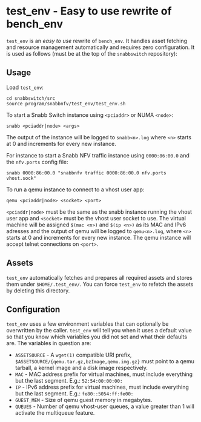 # test_env - Easy to use rewrite of bench_env

`test_env` is an *easy to use* rewrite of `bench_env`. It handles asset
fetching and resource management automatically and requires zero
configuration. It is used as follows (must be at the top of the
`snabbswitch` repository):

## Usage

Load `test_env`:

```
cd snabbswitch/src
source program/snabbnfv/test_env/test_env.sh
```

To start a Snabb Switch instance using `<pciaddr>` or NUMA `<node>`:

```
snabb <pciaddr|node> <args>
```

The output of the instance will be logged to `snabb<n>.log` where `<n>`
starts at 0 and increments for every new instance.

For instance to start a Snabb NFV traffic instance using `0000:86:00.0`
and the `nfv.ports` config file:

```
snabb 0000:86:00.0 "snabbnfv traffic 0000:86:00.0 nfv.ports vhost.sock"
```

To run a qemu instance to connect to a vhost user app:

```
qemu <pciaddr|node> <socket> <port>
```

`<pciaddr|node>` must be the same as the snabb instance running the vhost
user app and `<socket>` must be the vhost user socket to use. The virtual
machine will be assigned `$(mac <n>)` and `$(ip <n>)` as its MAC and IPv6
adresses and the output of qemu will be logged to `qemu<n>.log`, where
`<n>` starts at 0 and increments for every new instance. The qemu
instance will accept telnet connections on `<port>`.

## Assets

`test_env` automatically fetches and prepares all required assets and
stores them under `$HOME/.test_env/`. You can force `test_env` to refetch
the assets by deleting this directory.

## Configuration

`test_env` uses a few environment variables that can optionally
be overwritten by the caller. `test_env` will tell you when it uses a
default value so that you know which variables you did not set and what
their defaults are. The variables in question are:

* `ASSETSOURCE` - A `wget(1)` compatible URI prefix,
  `$ASSETSOURCE/{qemu.tar.gz,bzImage,qemu.img.gz}` must point to a qemu
  tarball, a kernel image and a disk image respectively.
* `MAC` - MAC address prefix for virtual machines, must include
  everything but the last segment. E.g.: `52:54:00:00:00:`
* `IP` - IPv6 address prefix for virtual machines, must include
  everything but the last segment. E.g.: `fe80::5054:ff:fe00:`
* `GUEST_MEM` - Size of qemu guest memory in megabytes.
* `QUEUES` - Number of qemu vhost-user queues, a value greater than 1
  will activate the multiqueue feature.
